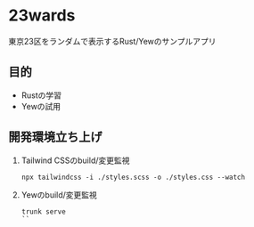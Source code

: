 # 23wards

東京23区をランダムで表示するRust/Yewのサンプルアプリ

## 目的

- Rustの学習
- Yewの試用

## 開発環境立ち上げ

1. Tailwind CSSのbuild/変更監視

    ```shell
    npx tailwindcss -i ./styles.scss -o ./styles.css --watch
    ```

1. Yewのbuild/変更監視

    ```shell
    trunk serve
    ``
